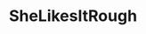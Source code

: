 ---
title: SheLikesItRough
crosslinks:
- nsfw
- PornstarsXxx
- SubredditDrama
- GIFS_WEBM_NEW_PORN
- SauceForGif
- meetpornstar
- NSFWebms
- AryaFae
- PornStarletHQ
- pornID
- dirtysmall
- NSFW_Plowcam
- livven
- SkinnyAnal
- anal
- FullNelson
- PushHerHead
- deepthroat
- loreleilee
- frontdoggystyle
---